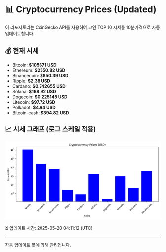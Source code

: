 
# 📊 Cryptocurrency Prices (Updated)

이 리포지토리는 CoinGecko API를 사용하여 코인 TOP 10 시세를 10분가격으로 자동 업데이트합니다.

## 💰 현재 시세
- Bitcoin: **$105671 USD**
- Ethereum: **$2550.82 USD**
- Binancecoin: **$650.39 USD**
- Ripple: **$2.38 USD**
- Cardano: **$0.742655 USD**
- Solana: **$168.92 USD**
- Dogecoin: **$0.225145 USD**
- Litecoin: **$97.72 USD**
- Polkadot: **$4.64 USD**
- Bitcoin-cash: **$394.82 USD**

## 📈 시세 그래프 (로그 스케일 적용)
![Crypto Prices](crypto_prices.png)

⏳ 업데이트 시간: 2025-05-20 04:11:12 (UTC)

---
자동 업데이트 봇에 의해 관리됩니다.
